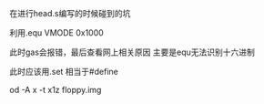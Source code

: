 在进行head.s编写的时候碰到的坑

利用.equ VMODE 0x1000

此时gas会报错，最后查看网上相关原因 主要是equ无法识别十六进制

此时应该用.set 相当于#define

od -A x -t x1z floppy.img